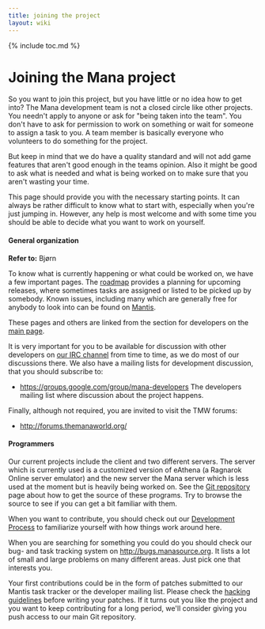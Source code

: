 ```yaml
---
title: joining the project
layout: wiki
---
```

{% include toc.md %}
#  Joining the Mana project

So you want to join this project, but you have little or no idea how to get into? The Mana development team is not a closed circle like other projects. You needn't apply to anyone or ask for "being taken into the team". You don't have to ask for permission to work on something or wait for someone to assign a task to you. A team member is basically everyone who volunteers to do something for the project.

But keep in mind that we do have a quality standard and will not add game features that aren't good enough in the teams opinion. Also it might be good to ask what is needed and what is being worked on to make sure that you aren't wasting your time.

This page should provide you with the necessary starting points. It can always be rather difficult to know what to start with, especially when you're just jumping in. However, any help is most welcome and with some time you should be able to decide what you want to work on yourself.

####  General organization
**Refer to:** Bjørn

To know what is currently happening or what could be worked on, we have a few important pages. The [roadmap](http://bugs.manasource.org/roadmap_page.php) provides a planning for upcoming releases, where sometimes tasks are assigned or listed to be picked up by somebody. Known issues, including many which are generally free for anybody to look into can be found on [Mantis](http://bugs.manasource.org).

These pages and others are linked from the section for developers on the [main page](index.html).

It is very important for you to be available for discussion with other developers on [our IRC channel](irc.html) from time to time, as we do most of our discussions there. We also have a mailing lists for development discussion, that you should subscribe to:

* https://groups.google.com/group/mana-developers The developers mailing list where discussion about the project happens.

Finally, although not required, you are invited to visit the TMW forums:

* http://forums.themanaworld.org/

####  Programmers

Our current projects include the client and two different servers. The server which is currently used is a customized version of eAthena (a Ragnarok Online server emulator) and the new server the Mana server which is less used at the moment but is heavily being worked on. See the [Git repository](git_repository.html) page about how to get the source of these programs. Try to browse the source to see if you can get a bit familiar with them.

When you want to contribute, you should check out our [Development Process](development_process.html) to familiarize yourself with how things work around here.

When you are searching for something you could do you should check our bug- and task tracking system on http://bugs.manasource.org. It lists a lot of small and large problems on many different areas. Just pick one that interests you.

Your first contributions could be in the form of patches submitted to our Mantis task tracker or the developer mailing list. Please check the [hacking guidelines](hacking.html) before writing your patches. If it turns out you like the project and you want to keep contributing for a long period, we'll consider giving you push access to our main Git repository.

